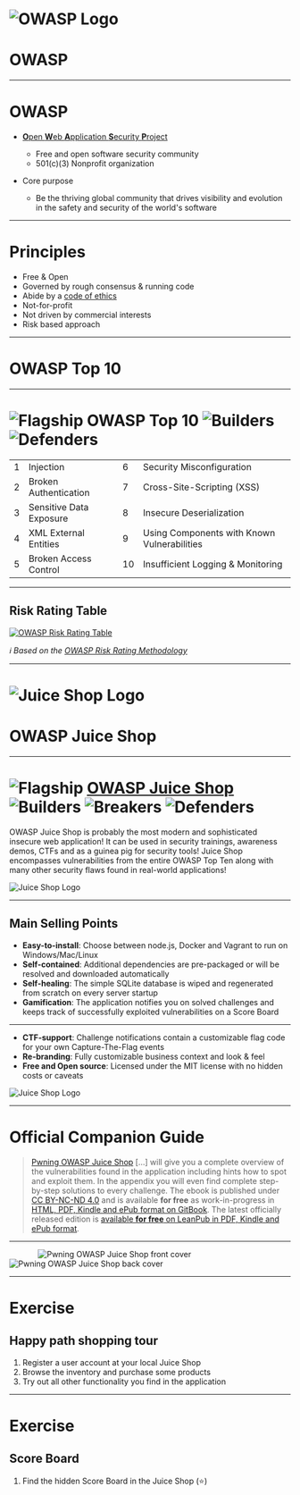 <!-- $theme: gaia -->

<!-- $size: 16:9 -->

<!-- page_number: true -->

<!-- footer: Copyright (c) by Bjoern Kimminich | Licensed under CC-BY-SA 4.0 -->

# ![OWASP Logo](images/02-01-owasp/owasp-logo.png)
# OWASP

---

# OWASP

* [**O**pen **W**eb **A**pplication **S**ecurity **P**roject](https://www.owasp.org)
  * Free and open software security community
  * 501(c)(3) Nonprofit organization

* Core purpose
  * Be the thriving global community that drives visibility and evolution in the safety and security of the world's software

---

# Principles

* Free & Open
* Governed by rough consensus & running code
* Abide by a [code of ethics](https://www.owasp.org/index.php/About_The_Open_Web_Application_Security_Project#Code_of_Ethics)
* Not-for-profit
* Not driven by commercial interests
* Risk based approach

---

# OWASP Top 10

---

# ![Flagship](images/02-01-owasp/Owasp-flagship-trans-85.png) OWASP Top 10 ![Builders](images/02-01-owasp/Owasp-builders-small.png) ![Defenders](images/02-01-owasp/Owasp-defenders-small.png)

|   |                         |    |                                             |
|:--|:------------------------|:---|:--------------------------------------------|
| 1 | Injection               | 6  | Security Misconfiguration                   |
| 2 | Broken Authentication   | 7  | Cross-Site-Scripting (XSS)                  |
| 3 | Sensitive Data Exposure | 8  | Insecure Deserialization                    |
| 4 | XML External Entities   | 9  | Using Components with Known Vulnerabilities |
| 5 | Broken Access Control   | 10 | Insufficient Logging & Monitoring           |

---

## Risk Rating Table

[![OWASP Risk Rating Table](images/02-01-owasp/owasp-risk-rating-table.png)](https://www.owasp.org/index.php/Top_10-2017_Application_Security_Risks)

_:information_source: Based on the [OWASP Risk Rating Methodology](https://www.owasp.org/index.php/OWASP_Risk_Rating_Methodology)_

---

# ![Juice Shop Logo](images/02-01-owasp/200px-JuiceShop_Logo.png)
# OWASP Juice Shop

---

# ![Flagship](images/02-01-owasp/Owasp-flagship-trans-85.png) [OWASP Juice Shop](https://www.owasp.org/index.php/OWASP_Juice_Shop_Project) ![Builders](images/02-01-owasp/Owasp-builders-small.png) ![Breakers](images/02-01-owasp/Owasp-breakers-small.png) ![Defenders](images/02-01-owasp/Owasp-defenders-small.png)

OWASP Juice Shop is probably the most modern and sophisticated insecure web application! It can be used in security trainings, awareness demos, CTFs and as a guinea pig for security tools! Juice Shop encompasses vulnerabilities from the entire OWASP Top Ten along with many other security flaws found in real-world applications!

![Juice Shop Logo](images/02-01-owasp/200px-JuiceShop_Logo.png)

---

## Main Selling Points

* **Easy-to-install**: Choose between node.js, Docker and Vagrant to run on Windows/Mac/Linux
* **Self-contained**: Additional dependencies are pre-packaged or will be resolved and downloaded automatically
* **Self-healing**: The simple SQLite database is wiped and regenerated from scratch on every server startup
* **Gamification**: The application notifies you on solved challenges and keeps track of successfully exploited vulnerabilities on a Score Board

---

* **CTF-support**: Challenge notifications contain a customizable flag code for your own Capture-The-Flag events
* **Re-branding**: Fully customizable business context and look & feel
* **Free and Open source**: Licensed under the MIT license with no hidden costs or caveats

![Juice Shop Logo](images/02-01-owasp/200px-JuiceShopCTF_Logo.png)

---

# Official Companion Guide

> [Pwning OWASP Juice Shop](https://leanpub.com/juice-shop) \[...\] will give you a complete overview of the vulnerabilities found in the application including hints how to spot and exploit them. In the appendix you will even find complete step-by-step solutions to every challenge. The ebook is published under [CC BY-NC-ND 4.0](https://creativecommons.org/licenses/by-nc-nd/4.0/) and is available **for free** as work-in-progress in [HTML, PDF, Kindle and ePub format on GitBook](https://www.gitbook.com/book/bkimminich/pwning-owasp-juice-shop). The latest officially released edition is [available **for free** on LeanPub in PDF, Kindle and ePub format](https://leanpub.com/juice-shop).

---

&nbsp;&nbsp;&nbsp;&nbsp;&nbsp;&nbsp;&nbsp;&nbsp;&nbsp;&nbsp;&nbsp;&nbsp; ![Pwning OWASP Juice Shop front cover](images/02-01-owasp/ebook-cover.jpg) &nbsp;&nbsp;&nbsp;&nbsp;&nbsp;&nbsp;&nbsp;&nbsp;&nbsp;&nbsp;&nbsp;&nbsp;&nbsp;&nbsp;&nbsp; ![Pwning OWASP Juice Shop back cover](images/02-01-owasp/ebook-back.jpg)

---

# Exercise

## Happy path shopping tour

1. Register a user account at your local Juice Shop
2. Browse the inventory and purchase some products
3. Try out all other functionality you find in the application

---

# Exercise

## Score Board

1. Find the hidden Score Board in the Juice Shop (:star:)
